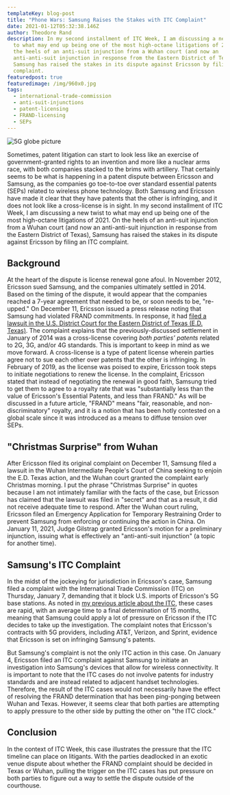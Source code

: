 ```yaml
---
templateKey: blog-post
title: "Phone Wars: Samsung Raises the Stakes with ITC Complaint"
date: 2021-01-12T05:32:38.146Z
author: Theodore Rand
description: In my second installment of ITC Week, I am discussing a new twist
  to what may end up being one of the most high-octane litigations of 2021. On
  the heels of an anti-suit injunction from a Wuhan court (and now an
  anti-anti-suit injunction in response from the Eastern District of Texas),
  Samsung has raised the stakes in its dispute against Ericsson by filing an ITC
  complaint.
featuredpost: true
featuredimage: /img/960x0.jpg
tags:
  - international-trade-commission
  - anti-suit-injunctions
  - patent-licensing
  - FRAND-licensing
  - SEPs
---
```

![5G globe picture](/img/960x0.jpg)

Sometimes, patent litigation can start to look less like an exercise of government-granted rights to an invention and more like a nuclear arms race, with both companies stacked to the brims with artillery. That certainly seems to be what is happening in a patent dispute between Ericsson and Samsung, as the companies go toe-to-toe over standard essential patents (SEPs) related to wireless phone technology. Both Samsung and Ericsson have made it clear that they have patents that the other is infringing, and it does not look like a cross-license is in sight. In my second installment of ITC Week, I am discussing a new twist to what may end up being one of the most high-octane litigations of 2021. On the heels of an anti-suit injunction from a Wuhan court (and now an anti-anti-suit injunction in response from the Eastern District of Texas), Samsung has raised the stakes in its dispute against Ericsson by filing an ITC complaint.

## Background

At the heart of the dispute is license renewal gone afoul. In November 2012, Ericsson sued Samsung, and the companies ultimately settled in 2014. Based on the timing of the dispute, it would appear that the companies reached a 7-year agreement that needed to be, or soon needs to be, "re-upped." On December 11, Ericsson issued a press release noting that Samsung had violated FRAND commitments. In response, it had [filed a lawsuit in the U.S. District Court for the Eastern District of Texas (E.D. Texas)](https://www.courtlistener.com/recap/gov.uscourts.txed.202723/gov.uscourts.txed.202723.1.0.pdf). The complaint explains that the previously-discussed settlement in January of 2014 was a cross-license covering *both parties' patents* related to 2G, 3G, and/or 4G standards. This is important to keep in mind as we move forward. A cross-license is a type of patent license wherein parties agree not to sue each other over patents that the other is infringing. In February of 2019, as the license was poised to expire, Ericsson took steps to initiate negotiations to renew the license. In the complaint, Ericsson stated that instead of negotiating the renewal in good faith, Samsung tried to get them to agree to a royalty rate that was "substantially less than the value of Ericsson's Essential Patents, and less than FRAND." As will be discussed in a future article, "FRAND" means "fair, reasonable, and non-discriminatory" royalty, and it is a notion that has been hotly contested on a global scale since it was introduced as a means to diffuse tension over SEPs.  

## "Christmas Surprise" from Wuhan

After Ericsson filed its original complaint on December 11, Samsung filed a lawsuit in the Wuhan Intermediate People's Court of China seeking to enjoin the E.D. Texas action, and the Wuhan court granted the complaint early Christmas morning. I put the phrase "Christmas Surprise" in quotes because I am not intimately familiar with the facts of the case, but Ericsson has claimed that the lawsuit was filed in "secret" and that as a result, it did not receive adequate time to respond. After the Wuhan court ruling, Ericsson filed an Emergency Application for Temporary Restraining Order to prevent Samsung from enforcing or continuing the action in China. On January 11, 2021, Judge Gilstrap granted Ericsson's motion for a preliminary injunction, issuing what is effectively an "anti-anti-suit injunction" (a topic for another time).  

## Samsung's ITC Complaint

In the midst of the jockeying for jurisdiction in Ericsson's case, Samsung filed a complaint with the International Trade Commission (ITC) on Thursday, January 7, demanding that it block U.S. imports of Ericsson's 5G base stations. As noted in [my previous article about the ITC](https://www.claimkraken.com/blog/2021-01-11-what-is-a-337-investigation/), these cases are rapid, with an average time to a final determination of 15 months, meaning that Samsung could apply a lot of pressure on Ericsson if the ITC decides to take up the investigation. The complaint notes that Ericsson's contracts with 5G providers, including AT&T, Verizon, and Sprint, evidence that Ericsson is set on infringing Samsung's patents.

But Samsung's complaint is not the only ITC action in this case. On January 4, Ericsson filed an ITC complaint against Samsung to initiate an investigation into Samsung's devices that allow for wireless connectivity. It is important to note that the ITC cases do not involve patents for industry standards and are instead related to adjacent handset technologies. Therefore, the result of the ITC cases would not necessarily have the effect of resolving the FRAND determination that has been ping-ponging between Wuhan and Texas. However, it seems clear that both parties are attempting to apply pressure to the other side by putting the other on "the ITC clock."

## Conclusion

In the context of ITC Week, this case illustrates the pressure that the ITC timeline can place on litigants. With the parties deadlocked in an exotic venue dispute about whether the FRAND complaint should be decided in Texas or Wuhan, pulling the trigger on the ITC cases has put pressure on both parties to figure out a way to settle the dispute outside of the courthouse.